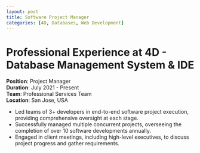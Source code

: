```yaml
---
layout: post
title: Software Project Manager
categories: [4D, Databases, Web Development]
---
```

# Professional Experience at 4D - Database Management System & IDE

**Position**: Project Manager  
**Duration**: July 2021 - Present  
**Team**: Professional Services Team  
**Location**: San Jose, USA  

- Led teams of 3+ developers in end-to-end software project execution, providing comprehensive oversight at each stage.
- Successfully managed multiple concurrent projects, overseeing the completion of over 10 software developments annually.
- Engaged in client meetings, including high-level executives, to discuss project progress and gather requirements.

